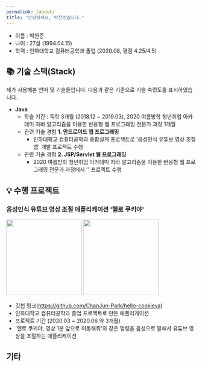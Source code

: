 ```yaml
---
permalink: /about/
title: "안녕하세요, 박찬준입니다."
---
```


- 이름 : 박찬준
- 나이 : 27살 (1994.04.15)
- 학력 : 인하대학교 컴퓨터공학과 졸업 (2020.08, 평점 4.25/4.5)

## 📚 기술 스택(Stack)

제가 사용해본 언어 및 기술들입니다. 다음과 같은 기준으로 기술 숙련도를 표시하였습니다.

- **Java**
  - 학습 기간 : 독학 3개월 (2018.12 ~ 2019.03), 2020 여름방학 청년취업 아카데미 자바 알고리즘을 이용한 반응형 웹 프로그래밍 전문가 과정 1개월
  - 관련 기술 경험 **1. 안드로이드 앱 프로그래밍**
    - 인하대학교 컴퓨터공학과 종합설계 프로젝트로 '음성인식 유튜브 영상 조절 앱' 개발 프로젝트 수행
  - 관련 기술 경험 **2. JSP/Servlet 웹 프로그래밍**
    - 2020 여름방학 청년취업 아카데미 자바 알고리즘을 이용한 반응형 웹 프로그래밍 전문가 과정에서 '' 프로젝트 수행

## 💡 수행 프로젝트

### 음성인식 유튜브 영상 조절 애플리케이션 '헬로 쿠키야'

<img src="https://raw.githubusercontent.com/ChanJun-Park/hello-cookieya/master/%EA%B0%9C%EB%B0%9C/AndroidProject/HelloCookieYa/app/src/main/res/drawable/cookie.png" width="200px" height="200px"/>

<img src="https://github.com/ChanJun-Park/hello-cookieya/blob/master/image/readme/2.gif" width="200px" height="200px"/>

- 깃헙 링크(https://github.com/ChanJun-Park/hello-cookieya)
- 인하대학교 컴퓨터공학과 졸업 프로젝트로 만든 애플리케이션
- 프로젝트 기간 (2020.03 ~ 2020.06 약 3개월)
- '헬로 쿠키야, 영상 1분 앞으로 이동해줘'와 같은 명령을 음성으로 말해서 유튜브 영상을 조절하는 애플리케이션

## 기타
